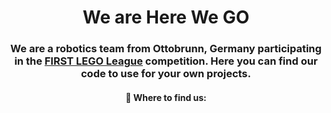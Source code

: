 <h1 align="center">We are Here We GO</h1>
<h3 align="center">
  We are a robotics team from Ottobrunn, Germany participating in the <a href="https://www.firstlegoleague.org/">FIRST LEGO League</a> competition. Here you can find our code to use for your own projects.
</h3>
<h4 align="center">🎯 Where to find us:
</h4>

    


<!--
**HereWeGO-FLL/HereWeGO-FLL** is a ✨ _special_ ✨ repository because its `README.md` (this file) appears on your GitHub profile.

Here are some ideas to get you started:

- 🔭 I’m currently working on ...
- 🌱 I’m currently learning ...
- 👯 I’m looking to collaborate on ...
- 🤔 I’m looking for help with ...
- 💬 Ask me about ...
- 📫 How to reach me: ...
- 😄 Pronouns: ...
- ⚡ Fun fact: ...
-->
